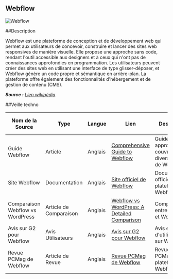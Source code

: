 ## Webflow

![Webflow](https://th.bing.com/th/id/OIP.gb2Xzzw7GLTD4pxwB8F2mQHaHa?rs=1&pid=ImgDetMain)

##Description

Webflow est une plateforme de conception et de développement web qui permet aux utilisateurs de concevoir, construire et lancer des sites web responsives de manière visuelle. Elle propose une approche sans code, rendant l'outil accessible aux designers et à ceux qui n'ont pas de connaissances approfondies en programmation. Les utilisateurs peuvent créer des sites web en utilisant une interface de type glisser-déposer, et Webflow génère un code propre et sémantique en arrière-plan. La plateforme offre également des fonctionnalités d'hébergement et de gestion de contenu (CMS).

_**Source :** [Lien wikipédia](https://fr.wikipedia.org/wiki/CakePHP)_

##Veille techno

| Nom de la Source                 | Type                   | Langue  | Lien                                                                                                             | Description                                          | Tag           | Note (sur 5) |
| -------------------------------- | ---------------------- | ------- | ---------------------------------------------------------------------------------------------------------------- | ---------------------------------------------------- | ------------- | ------------ |
| Guide Webflow                    | Article                | Anglais | [Comprehensive Guide to Webflow](https://medium.com/@jamescgibson/a-comprehensive-guide-to-webflow-ee8c0e3d8f93) | Guide approfondi couvrant divers aspects de Webflow. | Documentation | 4/5          |
| Site Webflow                     | Documentation          | Anglais | [Site officiel de Webflow](https://webflow.com/)                                                                 | Documentation officielle et plateforme Webflow.      | Documentation | 5/5          |
| Comparaison Webflow vs WordPress | Article de Comparaison | Anglais | [Webflow vs WordPress: A Detailed Comparison](https://www.sitepoint.com/webflow-vs-wordpress/)                   | Comparaison entre Webflow et WordPress.              | Framework     | 3.5/5        |
| Avis sur G2 pour Webflow         | Avis Utilisateurs      | Anglais | [Avis sur G2 pour Webflow](https://www.g2.com/products/webflow/reviews)                                          | Avis et retours d'utilisateurs sur Webflow.          | Framework     | 4.5/5        |
| Revue PCMag de Webflow           | Article de Revue       | Anglais | [Revue PCMag de Webflow](https://www.pcmag.com/reviews/webflow)                                                  | Revue de PCMag sur la plateforme Webflow.            | Framework     | 4/5          |

